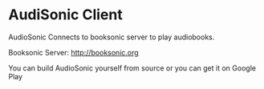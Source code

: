 AudiSonic Client
===================

AudioSonic Connects to booksonic server to play audiobooks.

Booksonic Server: http://booksonic.org

You can build AudioSonic yourself from source or you can get it on Google Play